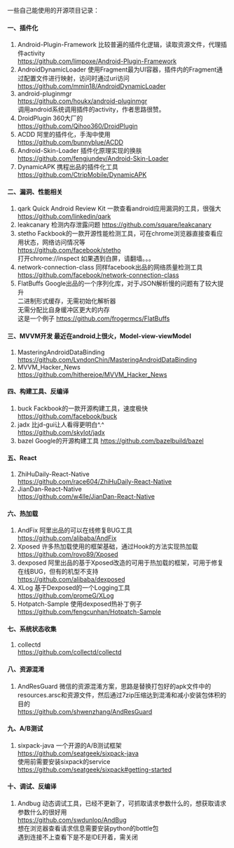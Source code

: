 一些自己能使用的开源项目记录：  


#### 一、插件化
1. Android-Plugin-Framework  比较普遍的插件化逻辑，读取资源文件，代理插件activity  
   https://github.com/limpoxe/Android-Plugin-Framework
1. AndroidDynamicLoader 使用Fragment最为UI容器，插件内的Fragment通过配置文件进行映射，访问时通过uri访问  
   https://github.com/mmin18/AndroidDynamicLoader
1. android-pluginmgr   
   https://github.com/houkx/android-pluginmgr  
   调用android系统调用插件的activity，作者思路很赞。
1. DroidPlugin  360大厂的  
   https://github.com/Qihoo360/DroidPlugin
1. ACDD   阿里的插件化，手淘中使用  
   https://github.com/bunnyblue/ACDD
1. Android-Skin-Loader 插件化原理实现的换肤  
   https://github.com/fengjundev/Android-Skin-Loader
1. DynamicAPK  携程出品的插件化工具  
   https://github.com/CtripMobile/DynamicAPK

#### 二、漏洞、性能相关
1. qark  Quick Android Review Kit 一款查看android应用漏洞的工具，很强大  
   https://github.com/linkedin/qark
1. leakcanary   检测内存泄露问题
   https://github.com/square/leakcanary  
1. stetho  Fackbook的一款开源性能检测工具，可在chrome浏览器直接查看应用状态，网络访问情况等  
   https://github.com/facebook/stetho  
   打开chrome://inspect 如果遇到白屏，请翻墙。。。	
1. network-connection-class   同样facebook出品的网络质量检测工具  
   https://github.com/facebook/network-connection-class
1. FlatBuffs   Google出品的一个序列化库，对于JSON解析慢的问题有了较大提升  
   二进制形式缓存，无需初始化解析器  
   无需分配比自身缓冲区更大的内存  
   这是一个例子  https://github.com/frogermcs/FlatBuffs


#### 三、MVVM开发  最近在android上很火，Model-view-viewModel  
1. MasteringAndroidDataBinding  
   https://github.com/LyndonChin/MasteringAndroidDataBinding
1. MVVM_Hacker_News  
   https://github.com/hitherejoe/MVVM_Hacker_News

#### 四、构建工具、反编译
1. buck  Fackbook的一款开源构建工具，速度极快  
   https://github.com/facebook/buck
1. jadx  比jd-gui让人看得更明白^.^  
   https://github.com/skylot/jadx 
1. bazel  Google的开源构建工具
   https://github.com/bazelbuild/bazel

#### 五、React  
1. ZhiHuDaily-React-Native  
   https://github.com/race604/ZhiHuDaily-React-Native
1. JianDan-React-Native  
   https://github.com/w4lle/JianDan-React-Native

#### 六、热加载  
1. AndFix   阿里出品的可以在线修复BUG工具  
   https://github.com/alibaba/AndFix
1. Xposed   许多热加载使用的框架基础，通过Hook的方法实现热加载  
   https://github.com/rovo89/Xposed
1. dexposed   阿里出品的基于Xposed改造的可用于热加载的框架，可用于修复在线BUG，但有的机型不支持  
   https://github.com/alibaba/dexposed
1. XLog   基于Dexposed的一个Logging工具  
   https://github.com/promeG/XLog
1. Hotpatch-Sample   使用dexposed热补丁例子  
   https://github.com/fengcunhan/Hotpatch-Sample

#### 七、系统状态收集   
1. collectd  
   https://github.com/collectd/collectd

#### 八、资源混淆  
1. AndResGuard   微信的资源混淆方案，思路是替换打包好的apk文件中的resources.arsc和资源文件，然后通过7zip压缩达到混淆和减小安装包体积的目的  
   https://github.com/shwenzhang/AndResGuard

#### 九、A/B测试
1. sixpack-java  一个开源的A/B测试框架  
   https://github.com/seatgeek/sixpack-java  
   使用前需要安装sixpack的service  
   https://github.com/seatgeek/sixpack#getting-started

#### 十、调试、反编译
1. Andbug  动态调试工具，已经不更新了，可抓取请求参数什么的，想获取请求参数什么的很好用  
   https://github.com/swdunlop/AndBug  
   想在浏览器查看请求信息需要安装python的bottle包  
   遇到连接不上查看下是不是IDE开着，需关闭

